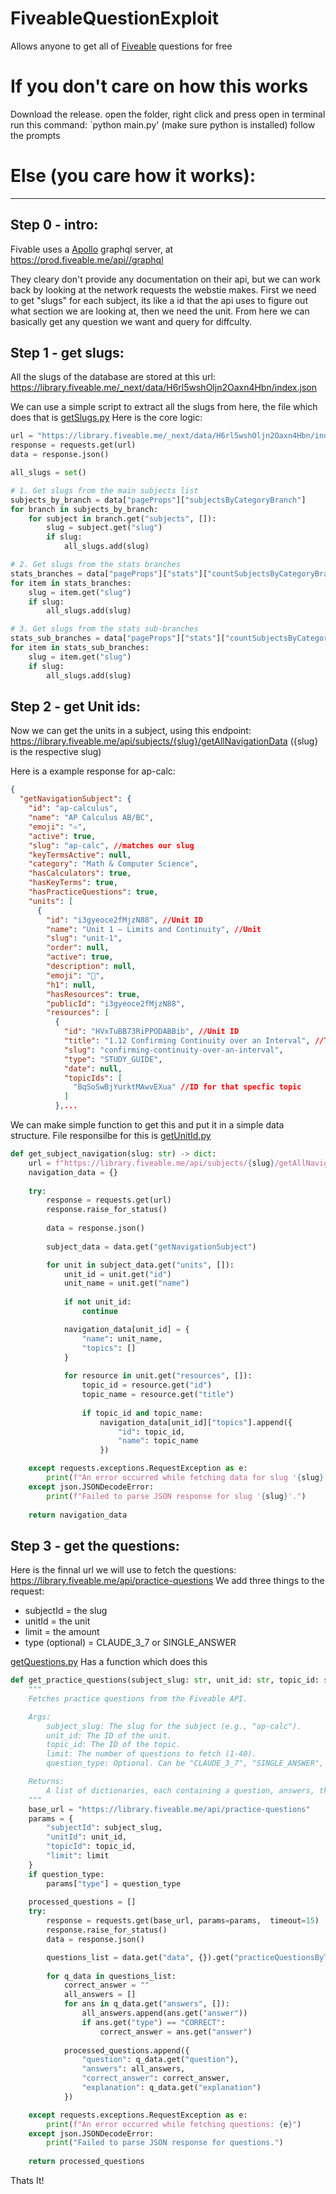 # FiveableQuestionExploit
Allows anyone to get all of [Fiveable](https://fiveable.me/) questions for free

# If you don't care on how this works
Download the release.
open the folder, right click and press open in terminal
run this command: `python main.py' (make sure python is installed)
follow the prompts

# Else (you care how it works): 
___

## Step 0 - intro:
Fivable uses a [Apollo](https://www.apollographql.com/graphos) graphql server, at https://prod.fiveable.me/api//graphql 

They cleary don't provide any documentation on their api, but we can work back by looking at the network requests the webstie makes. First we need to get "slugs" for each subject, its like a id that the api uses to figure out what section we are looking at, then we need the unit. From here we can basically get any question we want and query for diffculty.  

## Step 1 - get slugs:
All the slugs of the database are stored at this url: https://library.fiveable.me/_next/data/H6rl5wshOljn2Oaxn4Hbn/index.json 

We can use a simple script to extract all the slugs from here, the file which does that is [getSlugs.py](getSlugs.py)
Here is the core logic:
```python
url = "https://library.fiveable.me/_next/data/H6rl5wshOljn2Oaxn4Hbn/index.json"
response = requests.get(url)
data = response.json()

all_slugs = set()

# 1. Get slugs from the main subjects list
subjects_by_branch = data["pageProps"]["subjectsByCategoryBranch"]
for branch in subjects_by_branch:
    for subject in branch.get("subjects", []):
        slug = subject.get("slug")
        if slug:
            all_slugs.add(slug)

# 2. Get slugs from the stats branches
stats_branches = data["pageProps"]["stats"]["countSubjectsByCategoryBranch"]
for item in stats_branches:
    slug = item.get("slug")
    if slug:
        all_slugs.add(slug)

# 3. Get slugs from the stats sub-branches
stats_sub_branches = data["pageProps"]["stats"]["countSubjectsByCategorySubBranch"]
for item in stats_sub_branches:
    slug = item.get("slug")
    if slug:
        all_slugs.add(slug)
```

## Step 2 - get Unit ids:
Now we can get the units in a subject, using this endpoint: https://library.fiveable.me/api/subjects/{slug}/getAllNavigationData ({slug} is the respective slug) 

Here is a example response for ap-calc:
```json
{
  "getNavigationSubject": {
    "id": "ap-calculus",
    "name": "AP Calculus AB/BC",
    "emoji": "♾️",
    "active": true,
    "slug": "ap-calc", //matches our slug
    "keyTermsActive": null,
    "category": "Math & Computer Science",
    "hasCalculators": true,
    "hasKeyTerms": true,
    "hasPracticeQuestions": true,
    "units": [
      {
        "id": "i3gyeoce2fMjzN88", //Unit ID
        "name": "Unit 1 – Limits and Continuity", //Unit 
        "slug": "unit-1",
        "order": null,
        "active": true,
        "description": null,
        "emoji": "👑",
        "h1": null,
        "hasResources": true,
        "publicId": "i3gyeoce2fMjzN88",
        "resources": [
          {
            "id": "HVxTuBB73RiPPODABBib", //Unit ID
            "title": "1.12 Confirming Continuity over an Interval", //Topic
            "slug": "confirming-continuity-over-an-interval",
            "type": "STUDY_GUIDE",
            "date": null,
            "topicIds": [
              "BqSoSwBjYurktMAwvEXua" //ID for that specfic topic 
            ]
          },...
```

We can make simple function to get this and put it in a simple data structure. File responsilbe for this is [getUnitId.py](getUnitId.py)
```python
def get_subject_navigation(slug: str) -> dict:
    url = f"https://library.fiveable.me/api/subjects/{slug}/getAllNavigationData"
    navigation_data = {}
    
    try:
        response = requests.get(url)
        response.raise_for_status()
        
        data = response.json()
        
        subject_data = data.get("getNavigationSubject")

        for unit in subject_data.get("units", []):
            unit_id = unit.get("id")
            unit_name = unit.get("name")
            
            if not unit_id:
                continue

            navigation_data[unit_id] = {
                "name": unit_name,
                "topics": []
            }
            
            for resource in unit.get("resources", []):
                topic_id = resource.get("id")
                topic_name = resource.get("title")
                
                if topic_id and topic_name:
                    navigation_data[unit_id]["topics"].append({
                        "id": topic_id,
                        "name": topic_name
                    })

    except requests.exceptions.RequestException as e:
        print(f"An error occurred while fetching data for slug '{slug}': {e}")
    except json.JSONDecodeError:
        print(f"Failed to parse JSON response for slug '{slug}'.")
        
    return navigation_data
```

## Step 3 - get the questions:
Here is the finnal url we will use to fetch the questions: https://library.fiveable.me/api/practice-questions
We add three things to the request:
- subjectId = the slug
- unitId = the unit
- limit = the amount
- type (optional) = CLAUDE_3_7 or SINGLE_ANSWER

[getQuestions.py](getQuestions.py) Has a function which does this

```python
def get_practice_questions(subject_slug: str, unit_id: str, topic_id: str, limit: int = 1, question_type: str = None) -> list:
    """
    Fetches practice questions from the Fiveable API.

    Args:
        subject_slug: The slug for the subject (e.g., "ap-calc").
        unit_id: The ID of the unit.
        topic_id: The ID of the topic.
        limit: The number of questions to fetch (1-40).
        question_type: Optional. Can be "CLAUDE_3_7", "SINGLE_ANSWER", etc.

    Returns:
        A list of dictionaries, each containing a question, answers, the correct answer, and an explanation.
    """
    base_url = "https://library.fiveable.me/api/practice-questions"
    params = {
        "subjectId": subject_slug,
        "unitId": unit_id,
        "topicId": topic_id,
        "limit": limit
    }
    if question_type:
        params["type"] = question_type
    
    processed_questions = []
    try:
        response = requests.get(base_url, params=params,  timeout=15)
        response.raise_for_status()
        data = response.json()

        questions_list = data.get("data", {}).get("practiceQuestionsByTopic", [])
        
        for q_data in questions_list:
            correct_answer = ""
            all_answers = []
            for ans in q_data.get("answers", []):
                all_answers.append(ans.get("answer"))
                if ans.get("type") == "CORRECT":
                    correct_answer = ans.get("answer")
            
            processed_questions.append({
                "question": q_data.get("question"),
                "answers": all_answers,
                "correct_answer": correct_answer,
                "explanation": q_data.get("explanation")
            })

    except requests.exceptions.RequestException as e:
        print(f"An error occurred while fetching questions: {e}")
    except json.JSONDecodeError:
        print("Failed to parse JSON response for questions.")
        
    return processed_questions
```

Thats It! 










